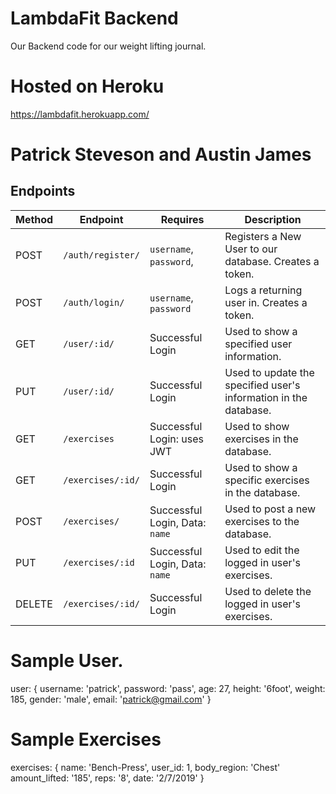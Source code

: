 # LambdaFit Backend
Our Backend code for our weight lifting journal.

# Hosted on Heroku
https://lambdafit.herokuapp.com/

# Patrick Steveson and Austin James

## Endpoints

| Method | Endpoint               | Requires                        | Description                                                             |
| ------ | ---------------------- | ------------------------------- | ----------------------------------------------------------------------- |
| POST   | `/auth/register/`      | `username`, `password`,         | Registers a New User to our database. Creates a token.                  |
| POST   | `/auth/login/`         | `username`, `password`          | Logs a returning user in. Creates a token.                              |
| GET    | `/user/:id/`           | Successful Login                | Used to show a specified user information.                              |
| PUT    | `/user/:id/`           | Successful Login                | Used to update the specified user's information in the database.        |
| GET    | `/exercises`           | Successful Login: uses JWT      | Used to show exercises in the database.                                 |
| GET    | `/exercises/:id/`      | Successful Login                | Used to show a specific exercises in the database.                      |
| POST   | `/exercises/`          | Successful Login, Data: `name`  | Used to post a new exercises to the database.                           |
| PUT    | `/exercises/:id`       | Successful Login, Data: `name`  | Used to edit the logged in user's exercises.                            |
| DELETE | `/exercises/:id/`      | Successful Login                | Used to delete the logged in user's exercises.                          |


# Sample User.
user: {
    username: 'patrick',
    password: 'pass',
    age: 27,
    height: '6foot',
    weight: 185,
    gender: 'male',
    email: 'patrick@gmail.com'
}

# Sample Exercises
exercises: {
    name: 'Bench-Press',
    user_id: 1,
    body_region: 'Chest'
    amount_lifted: '185',
    reps: '8',
    date: '2/7/2019'
}

